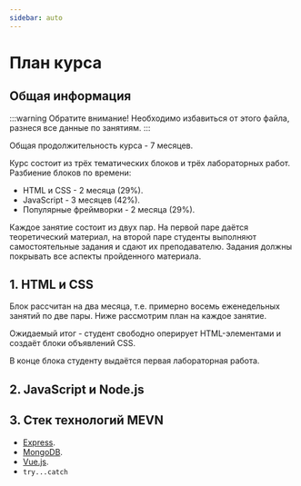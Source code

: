 ```yaml
---
sidebar: auto
---
```


# План курса

## Общая информация

:::warning Обратите внимание!
Необходимо избавиться от этого файла, разнеся все данные по занятиям.
:::

Общая продолжительность курса - 7 месяцев.

Курс состоит из трёх тематических блоков и трёх лабораторных работ. 
Разбиение блоков по времени:

- HTML и CSS - 2 месяца (29%).
- JavaScript - 3 месяцев (42%).
- Популярные фреймворки - 2 месяца (29%).

Каждое занятие состоит из двух пар. На первой паре даётся теоретический 
материал, на второй паре студенты выполняют самостоятельные задания и сдают 
их преподавателю. Задания должны покрывать все аспекты пройденного материала.

## 1. HTML и CSS

Блок рассчитан на два месяца, т.е. примерно восемь еженедельных занятий по 
две пары. Ниже рассмотрим план на каждое занятие.

Ожидаемый итог - студент свободно оперирует HTML-элементами и создаёт блоки 
объявлений CSS.

В конце блока студенту выдаётся первая лабораторная работа.

## 2. JavaScript и Node.js

## 3. Стек технологий MEVN

- [Express](http://expressjs.com).
- [MongoDB](https://www.mongodb.com).
- [Vue.js](https://ru.vuejs.org/index.html).
- `try...catch`